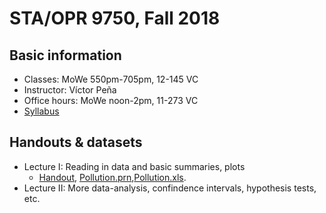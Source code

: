 # STA/OPR 9750, Fall 2018

## Basic information
* Classes: MoWe 550pm-705pm, 12-145 VC
* Instructor: Víctor Peña
* Office hours: MoWe noon-2pm, 11-273 VC
* [Syllabus](http://vicpena.github.io/9750fall18.pdf)

## Handouts & datasets

* Lecture I: Reading in data and basic summaries, plots
  - [Handout](http://vicpena.github.io/STA9750Lecture1v2.pdf), [Pollution.prn](http://vicpena.github.io/Pollution.prn),[Pollution.xls](http://vicpena.github.io/Pollution.xls).
* Lecture II: More data-analysis, confindence intervals, hypothesis tests, etc.
